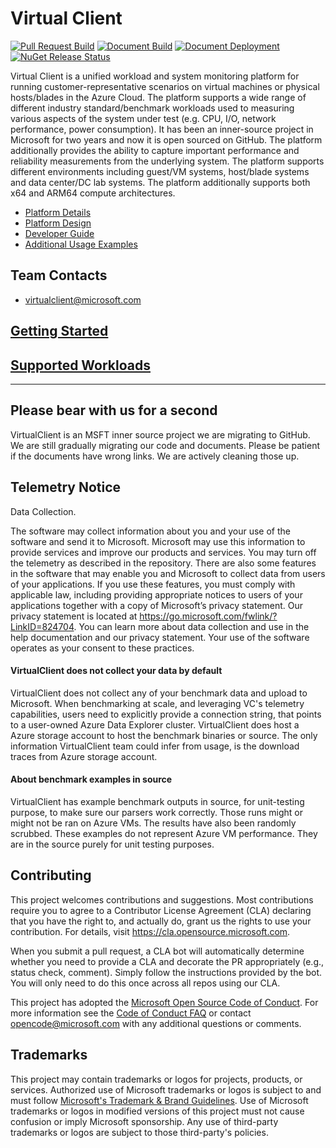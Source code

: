 # Virtual Client

[![Pull Request Build](https://github.com/microsoft/VirtualClient/actions/workflows/pull-request.yml/badge.svg)](https://github.com/microsoft/VirtualClient/actions/workflows/pull-request.yml)
[![Document Build](https://github.com/microsoft/VirtualClient/actions/workflows/deploy-doc.yml/badge.svg?branch=main)](https://github.com/microsoft/VirtualClient/actions/workflows/deploy-doc.yml)
[![Document Deployment](https://github.com/microsoft/VirtualClient/actions/workflows/pages/pages-build-deployment/badge.svg)](https://github.com/microsoft/VirtualClient/actions/workflows/pages/pages-build-deployment)
[![NuGet Release Status](https://msazure.visualstudio.com/One/_apis/build/status/OneBranch/CRC-AIR-Workloads/microsoft.VirtualClient?branchName=main)](https://msazure.visualstudio.com/One/_build/latest?definitionId=297462&branchName=main)

Virtual Client is a unified workload and system monitoring platform for running customer-representative scenarios on virtual machines or physical hosts/blades in the Azure Cloud. 
The platform supports a wide range of different industry standard/benchmark workloads used to measuring various aspects of the system under test (e.g. CPU, I/O, network performance, power consumption). It has been an inner-source project in Microsoft for two years and now it is open sourced on GitHub.
The platform additionally provides the ability to capture important performance and reliability measurements from the underlying system. The platform supports different environments including guest/VM systems, host/blade systems and data center/DC lab systems. The platform additionally supports both x64 and ARM64 compute architectures.

* [Platform Details](https://github.com/Azure/AzureVirtualClient/blob/main/src/VirtualClient/VirtualClient.Documentation/VirtualClientPlatform.md&_a=preview)
* [Platform Design](https://github.com/Azure/AzureVirtualClient/blob/main/src/VirtualClient/VirtualClient.Documentation/VirtualClientDesign.md&_a=preview)
* [Developer Guide](https://github.com/Azure/AzureVirtualClient/blob/main/src/VirtualClient/DEVELOPER_GUIDE.md&_a=preview)
* [Additional Usage Examples](./VirtualClient.Documentation/UsageScenarios.md)  

## Team Contacts
* [virtualclient@microsoft.com](mailto:virtualclient@microsoft.com)

## [Getting Started](https://microsoft.github.io/VirtualClient/docs/guides/getting-started/)

## [Supported Workloads](https://microsoft.github.io/VirtualClient/docs/overview/#supported-benchmark-workloads)

---
## Please bear with us for a second
VirtualClient is an MSFT inner source project we are migrating to GitHub. We are still gradually migrating our code and documents.
Please be patient if the documents have wrong links. We are actively cleaning those up.




## Telemetry Notice
Data Collection. 

The software may collect information about you and your use of the software and send it to Microsoft. Microsoft may use this information to provide services and improve our products and services. You may turn off the telemetry as described in the repository. There are also some features in the software that may enable you and Microsoft to collect data from users of your applications. If you use these features, you must comply with applicable law, including providing appropriate notices to users of your applications together with a copy of Microsoft’s privacy statement. Our privacy statement is located at https://go.microsoft.com/fwlink/?LinkID=824704. You can learn more about data collection and use in the help documentation and our privacy statement. Your use of the software operates as your consent to these practices.

#### VirtualClient does not collect your data by default
VirtualClient does not collect any of your benchmark data and upload to Microsoft. When benchmarking at scale, and leveraging VC's telemetry capabilities, users need to explicitly provide a connection string, that points to a user-owned Azure Data Explorer cluster. VirtualClient does host a Azure storage account to host the benchmark binaries or source. The only information VirtualClient team could infer from usage, is the download traces from Azure storage account.

#### About benchmark examples in source
VirtualClient has example benchmark outputs in source, for unit-testing purpose, to make sure our parsers work correctly.
Those runs might or might not be ran on Azure VMs. The results have also been randomly scrubbed. These examples do not represent Azure VM performance. They are in the source purely for unit testing purposes.

## Contributing

This project welcomes contributions and suggestions.  Most contributions require you to agree to a
Contributor License Agreement (CLA) declaring that you have the right to, and actually do, grant us
the rights to use your contribution. For details, visit https://cla.opensource.microsoft.com.

When you submit a pull request, a CLA bot will automatically determine whether you need to provide
a CLA and decorate the PR appropriately (e.g., status check, comment). Simply follow the instructions
provided by the bot. You will only need to do this once across all repos using our CLA.

This project has adopted the [Microsoft Open Source Code of Conduct](https://opensource.microsoft.com/codeofconduct/).
For more information see the [Code of Conduct FAQ](https://opensource.microsoft.com/codeofconduct/faq/) or
contact [opencode@microsoft.com](mailto:opencode@microsoft.com) with any additional questions or comments.

## Trademarks

This project may contain trademarks or logos for projects, products, or services. Authorized use of Microsoft 
trademarks or logos is subject to and must follow 
[Microsoft's Trademark & Brand Guidelines](https://www.microsoft.com/en-us/legal/intellectualproperty/trademarks/usage/general).
Use of Microsoft trademarks or logos in modified versions of this project must not cause confusion or imply Microsoft sponsorship.
Any use of third-party trademarks or logos are subject to those third-party's policies.
